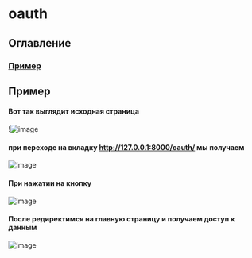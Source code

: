 # oauth
## Оглавление
### [Пример](#Пример)


## Пример <a name="Пример"></a> 
#### Вот так выглядит исходная страница
!![image](https://user-images.githubusercontent.com/56675669/218688397-a4a23073-3244-410f-82ad-28371887097b.png)
#### при переходе на вкладку http://127.0.0.1:8000/oauth/ мы получаем
![image](https://user-images.githubusercontent.com/56675669/218681517-a83c6312-9edf-4535-9195-2664f9d8d6e2.png)
#### При нажатии на кнопку
![image](https://user-images.githubusercontent.com/56675669/218681585-65925e61-c751-46ca-adc3-257aabb63a73.png)
#### После редиректимся на главную страницу и получаем доступ к данным
![image](https://user-images.githubusercontent.com/56675669/218685136-adaa3840-a3c5-4c10-a113-02abd723e16d.png)


